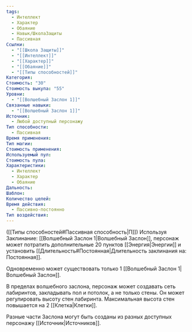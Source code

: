 ```yaml
---
tags:
  - Интеллект
  - Характер
  - Обаяние
  - Навык/ШколаЗащиты
  - Пассивная
Ссылки:
  - "[[Школа Защиты]]"
  - "[[Интеллект]]"
  - "[[Характер]]"
  - "[[Обаяние]]"
  - "[[Типы способностей]]"
Категория: 
Стоимость: "30"
Стоимость выкупа: "55"
Уровни:
  - "[[Волшебный Заслон 1]]"
Связанные навыки:
  - "[[Волшебный Заслон 1]]"
Источник:
  - Любой доступный персонажу
Тип способности:
  - Пассивная
Время применения: 
Тип магии: 
Стоимость применения: 
Используемый пул: 
Стоимость пула: 
Характеристики:
  - Интеллект
  - Характер
  - Обаяние
Дальность: 
Шаблон: 
Количество целей: 
Время действия:
  - Пассивно-постоянно
Тип воздействия:
---
```

([[Типы способностей#Пассивная способность|П]]) Используя Заклинание: [[Волшебный Заслон 1|Волшебный Заслон]], персонаж может потратить дополнительные 20 пунктов [[Энергия|Энергии]] и установить [[Длительность#Постоянная|Длительность заклинания на: Постоянная]].

Одновременно может существовать только 1 [[Волшебный Заслон 1|Волшебный Заслон]]. 

В пределах волшебного заслона, персонаж может создавать сеть лабиринтов, закладывать пол и потолок, а не только стены. Он может регулировать высоту стен лабиринта. Максимальная высота стен повышается на 2 [[Клетка|Клетки]]. 

Разные части Заслона могут быть созданы из разных доступных персонажу [[Источник|Источников]].